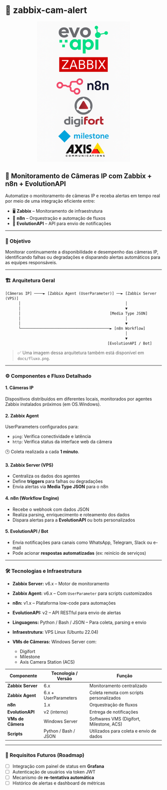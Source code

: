 # 📡 zabbix-cam-alert

<p align="center">
  <img src="assets/logo.png" alt="Nome do Projeto" width="300"/>
</p>

## 📸 Monitoramento de Câmeras IP com Zabbix + n8n + EvolutionAPI

Automatize o monitoramento de câmeras IP e receba alertas em tempo real por meio de uma integração eficiente entre:

- 🖥️ **Zabbix** – Monitoramento de infraestrutura
- 🔧 **n8n** – Orquestração e automação de fluxos
- 📲 **EvolutionAPI** – API para envio de notificações

---

### 🎯 Objetivo

Monitorar continuamente a disponibilidade e desempenho das câmeras IP, identificando falhas ou degradações e disparando alertas automáticos para as equipes responsáveis.

---

### 🏗 Arquitetura Geral

```text
[Câmeras IP] ────► [Zabbix Agent (UserParameter)] ──► [Zabbix Server (VPS)]
      │                                               │
      │                                               ▼
      │                                        [Media Type JSON]
      │                                               │
      │                                               ▼
      └────────────────────────────────────────► [n8n Workflow]
                                                      │
                                                      ▼
                                              [EvolutionAPI / Bot]
```

> ✅ Uma imagem dessa arquitetura também está disponível em `docs/fluxo.png`.

---

### ⚙️ Componentes e Fluxo Detalhado

#### 1. **Câmeras IP**  
Dispositivos distribuídos em diferentes locais, monitorados por agentes Zabbix instalados próximos (em OS.Windows).

#### 2. **Zabbix Agent**  
UserParameters configurados para:
- `ping`: Verifica conectividade e latência
- `http`: Verifica status da interface web da câmera

🕒 Coleta realizada a cada **1 minuto**.

#### 3. **Zabbix Server (VPS)**  
- Centraliza os dados dos agentes
- Define **triggers** para falhas ou degradações
- Envia alertas via **Media Type JSON** para o n8n

#### 4. **n8n (Workflow Engine)**  
- Recebe o webhook com dados JSON
- Realiza parsing, enriquecimento e roteamento dos dados
- Dispara alertas para a **EvolutionAPI** ou bots personalizados

#### 5. **EvolutionAPI / Bot**  
- Envia notificações para canais como WhatsApp, Telegram, Slack ou e-mail
- Pode acionar **respostas automatizadas** (ex: reinício de serviços)

---

### 🛠️ Tecnologias e Infraestrutura

- **Zabbix Server:** v6.x – Motor de monitoramento
- **Zabbix Agent:** v6.x – Com `UserParameter` para scripts customizados
- **n8n:** v1.x – Plataforma low-code para automações
- **EvolutionAPI:** v2 – API RESTful para envio de alertas
- **Linguagens:** Python / Bash / JSON – Para coleta, parsing e envio
- **Infraestrutura:** VPS Linux (Ubuntu 22.04)
- **VMs de Câmeras:** Windows Server com:
 
  - Digifort
  - Milestone
  - Axis Camera Station (ACS)

| Componente        | Tecnologia / Versão      | Função                                      |
|-------------------|--------------------------|---------------------------------------------|
| **Zabbix Server** | 6.x                      | Monitoramento centralizado                  |
| **Zabbix Agent**  | 6.x + UserParameters     | Coleta remota com scripts personalizados    |
| **n8n**           | 1.x                      | Orquestração de fluxos                      |
| **EvolutionAPI**  | v2 (interno)             | Entrega de notificações                     |
| **VMs de Câmera** | Windows Server           | Softwares VMS (Digifort, Milestone, ACS)    |
| **Scripts**       | Python / Bash / JSON     | Utilizados para coleta e envio de dados     |

---

### 📌 Requisitos Futuros (Roadmap)

- [ ] Integração com painel de status em **Grafana**
- [ ] Autenticação de usuários via token JWT
- [ ] Mecanismo de **re-tentativa automática**
- [ ] Histórico de alertas e dashboard de métricas
